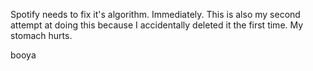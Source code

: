 Spotify needs to fix it's algorithm. Immediately. 
This is also my second attempt at doing this because I accidentally deleted it the first time.
My stomach hurts.

booya

